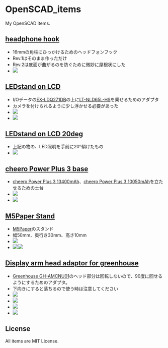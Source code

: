 # OpenSCAD_items

My OpenSCAD items.

## [headphone hook](headphone_hook/)
- 16mmの角柱にひっかけるためのヘッドフォンフック
- Rev.1はそのまま作っただけ
- Rev.2は底面が曲がるのを防ぐために微妙に屋根状にした
- ![](headphone_hook/headphone_hook_rev2.png)

## [LEDstand on LCD](LEDstand_onLCD/)
- I/Oデータの[EX-LDQ271DB](https://www.iodata.jp/product/lcd/wide/ex-ldq271db/)の上に[LT-NLD65L-HS](http://www.ohm-direct.com/shopdetail/006020000005/)を乗せるためのアダプタ
- カメラを付けられるように少し浮かせる必要があった
- ![](LEDstand_onLCD/LEDstand_onLCD.jpg)
- ![](LEDstand_onLCD/LEDstand_onLCD_cad.png)

## [LEDstand on LCD 20deg](LEDstand_onLCD/)
- 上記の物の、LED照明を手前に20°傾けたもの
- ![](LEDstand_onLCD/LEDstand_onLCD_20deg_cad.png)

## [cheero Power Plus 3 base](heero_PowerPlus3_base/)
- [cheero Power Plus 3 13400mAh](https://cheero.net/powerplus3/)、[cheero Power Plus 3 10050mAh](https://cheero.net/powerplus3_10050/)を立たせるための土台
- ![](cheero_PowerPlus3_base/cheero_PowerPlus3_base.png)
- ![](cheero_PowerPlus3_base/cheero_PowerPlus3_base.jpg)

## [M5Paper Stand](m5paper_stand/)
- [M5Paper](http://ssci.to/6749)のスタンド
- 幅50mm、奥行き30mm、高さ10mm
- ![](m5paper_stand/m5paper_stand.png)
- ![](m5paper_stand/m5paper_stand1.jpg)![](m5paper_stand/m5paper_stand2.jpg)


## [Display arm head adaptor for greenhouse](greenhouse_arm_head/)
- [Greenhouse GH-AMCNU01](https://www.green-house.co.jp/products/gh-amcnu01/)のヘッド部分は回転しないので、90度に回せるようにするためのアダプタ。
- 下向きにすると落ちるので使う時は注意してください
- ![](greenhouse_arm_head/greenhouse_arm_head.png)
- ![](greenhouse_arm_head/greenhouse_arm_head1.jpg)
- ![](greenhouse_arm_head/greenhouse_arm_head2.jpg)
- ![](greenhouse_arm_head/greenhouse_arm_head3.jpg)

## License
All items are MIT License.
